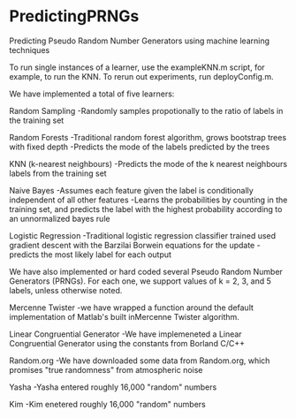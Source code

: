 # PredictingPRNGs
Predicting Pseudo Random Number Generators using machine learning techniques

To run single instances of a learner, use the exampleKNN.m script, for example, to run the KNN.
To rerun out experiments, run deployConfig.m.

We have implemented a total of five learners:

Random Sampling
	-Randomly samples propotionally to the ratio of labels in the training set
	
Random Forests
	-Traditional random forest algorithm, grows bootstrap trees with fixed depth
	-Predicts the mode of the labels predicted by the trees
	
KNN (k-nearest neighbours)
	-Predicts the mode of the k nearest neighbours labels from the training set
	
Naive Bayes
	-Assumes each feature given the label is conditionally independent of all 
	other features
	-Learns the probabilities by counting in the training set, and predicts the 
	label with the highest probability according to an unnormalized bayes rule
	
Logistic Regression
	-Traditional logistic regression classifier trained used gradient descent 
	with the Barzilai Borwein equations for the update
	-predicts the most likely label for each output
	
We have also implemented or hard coded several Pseudo Random Number Generators (PRNGs). 
For each one, we support values of k = 2, 3, and 5 labels, unless otherwise noted.

Mercenne Twister
	-we have wrapped a function around the default implementation of Matlab's 
	built inMercenne Twister algorithm.

Linear Congruential Generator
	-We have implemeneted a Linear Congruential Generator using the constants from Borland C/C++
	
Random.org
	-We have downloaded some data from Random.org, which promises "true randomness" from atmospheric noise
	
Yasha
	-Yasha entered roughly 16,000 "random" numbers 
	
Kim 
	-Kim enetered roughly 16,000 "random" numbers
